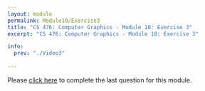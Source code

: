 ```yaml
---
layout: module
permalink: Module10/Exercise3
title: "CS 476: Computer Graphics - Module 10: Exercise 3"
excerpt: "CS 476: Computer Graphics - Module 10: Exercise 3"

info:
  prev: "./Video3"
  
---
```


Please <a href = "https://ursinus.instructure.com/courses/10834/quizzes/11433/take" target="_blank">click here</a> to complete the last question for this module.
